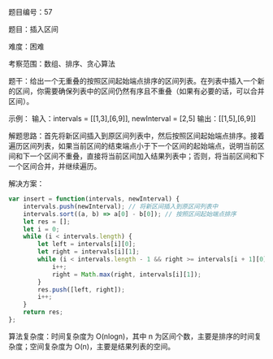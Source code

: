 题目编号：57

题目：插入区间

难度：困难

考察范围：数组、排序、贪心算法

题干：给出一个无重叠的按照区间起始端点排序的区间列表。在列表中插入一个新的区间，你需要确保列表中的区间仍然有序且不重叠（如果有必要的话，可以合并区间）。

示例：
输入：intervals = [[1,3],[6,9]], newInterval = [2,5]
输出：[[1,5],[6,9]]

解题思路：首先将新区间插入到原区间列表中，然后按照区间起始端点排序。接着遍历区间列表，如果当前区间的结束端点小于下一个区间的起始端点，说明当前区间和下一个区间不重叠，直接将当前区间加入结果列表中；否则，将当前区间和下一个区间合并，并继续遍历。

解决方案：

```javascript
var insert = function(intervals, newInterval) {
    intervals.push(newInterval); // 将新区间插入到原区间列表中
    intervals.sort((a, b) => a[0] - b[0]); // 按照区间起始端点排序
    let res = [];
    let i = 0;
    while (i < intervals.length) {
        let left = intervals[i][0];
        let right = intervals[i][1];
        while (i < intervals.length - 1 && right >= intervals[i + 1][0]) { // 合并区间
            i++;
            right = Math.max(right, intervals[i][1]);
        }
        res.push([left, right]);
        i++;
    }
    return res;
};
```

算法复杂度：时间复杂度为 O(nlogn)，其中 n 为区间个数，主要是排序的时间复杂度；空间复杂度为 O(n)，主要是结果列表的空间。